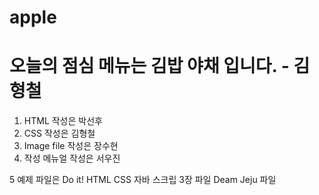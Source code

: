 # apple
# 오늘의 점심 메뉴는 김밥 야채 입니다. - 김형철

1. HTML 작성은 박선후
2. CSS 작성은 김형철
3. Image file 작성은 장수현
4. 작성 메뉴얼 작성은 서우진


5 예제 파일은 Do it! HTML CSS 자바 스크립  3장 파일 Deam Jeju 파일 

